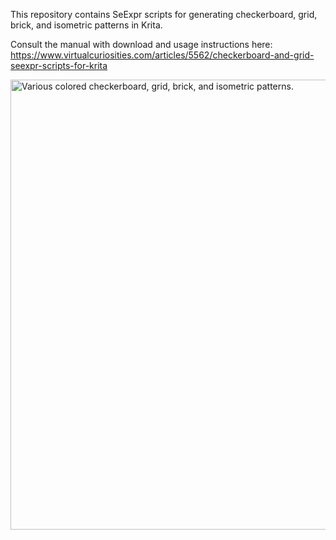 This repository contains SeExpr scripts for generating checkerboard, grid, brick, and isometric patterns in Krita.

Consult the manual with download and usage instructions here: https://www.virtualcuriosities.com/articles/5562/checkerboard-and-grid-seexpr-scripts-for-krita

<img width="1280" height="720" alt="Various colored checkerboard, grid, brick, and isometric patterns." title="Examples of patterns generated with these scripts." src="https://github.com/user-attachments/assets/5e5046f9-c323-4cdf-a84a-e5c047f1fcba" />
